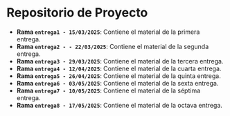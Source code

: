 # Repositorio de Proyecto
- **Rama `entrega1 - 15/03/2025`**: Contiene el material de la primera entrega.
- **Rama `entrega2 - - 22/03/2025`**: Contiene el material de la segunda entrega.
- **Rama `entrega3 - 29/03/2025`**: Contiene el material de la tercera entrega.
- **Rama `entrega4 - 12/04/2025`**: Contiene el material de la cuarta entrega.
- **Rama `entrega5 - 26/04/2025`**: Contiene el material de la quinta entrega.
- **Rama `entrega6 - 03/05/2025`**: Contiene el material de la sexta entrega.
- **Rama `entrega7 - 10/05/2025`**: Contiene el material de la séptima entrega.
- **Rama `entrega8 - 17/05/2025`**: Contiene el material de la octava entrega.
